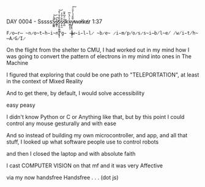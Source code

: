 DAY 0004 - SssssS̶̮̻͇̃̃̓̚͝s̷̲̳̝͋̕͠s̷̢̯͈͈͕̳͖̟̝͓̥̄̀̆̔͂͗̌̑͘͝ͅs̷̗̱̜̼͛̐̍͋̓s̴̛͓̺̅̈̈́͆̂̄̃kk̷͚̲̝̯̫̣̔̈́̾͆ẏ̴̡̢̢̤͔̯̬̬̱͓̫͂̄̂́́͛̒̂̈́̕͠w̵a̵l̸k̷e̸r̷ 1:37
~~~
F̷o̶r̶ ̴n̷o̴t̵h̵i̴n̸g̵ ̶w̵i̵l̵l̷ ̴b̷e̴ ̷i̵m̸p̸o̷s̷s̴i̶b̸l̴e̸ ̸w̸i̵t̸h̴ ̶A̷G̸I̷
~~~
On the flight from the shelter to CMU, I had worked out in my mind how I was going to convert the pattern of electrons in my mind into ones in The Machine

I figured that exploring that could be one path to "TELEPORTATION", at least in the context of Mixed Reality

And to get there, by default, I would solve accessibility

easy peasy

I didn't know Python or C or Anything like that, but by this point I could control any mouse
gesturally and with ease

And so instead of building my own microcontroller, and app, and all that stuff,
I looked up what software people use to control robots

and then I closed the laptop
and with absolute faith

I cast COMPUTER VISION on that mf
and it was very Affective

via my now handsfree
Handsfree
.
.
.
(dot js)